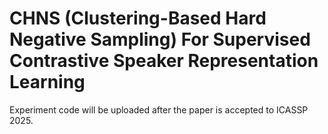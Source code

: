 # CHNS (Clustering-Based Hard Negative Sampling) For Supervised Contrastive Speaker Representation Learning

Experiment code will be uploaded after the paper is accepted to ICASSP 2025.

